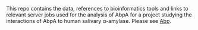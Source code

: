 This repo contains the data, references to bioinformatics tools and links to relevant server jobs used for the analysis of AbpA for a project studying the interactions of AbpA to human salivary α-amylase. Please see [Abp](main/Abp).
